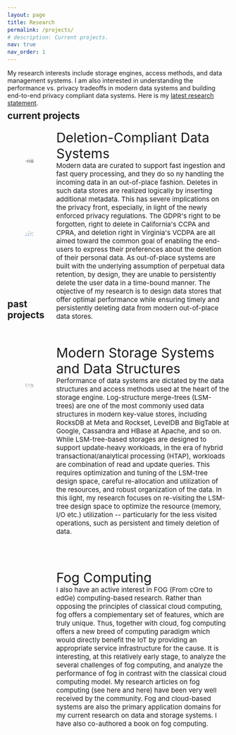 ```yaml
---
layout: page
title: Research
permalink: /projects/
# description: Current projects.
nav: true
nav_order: 1
---
```



My research interests include storage engines, access methods, and data management systems. I am also interested in understanding the performance vs. privacy tradeoffs in modern data systems and building end-to-end privacy compliant data systems. Here is my <a href="/assets/resources/research_statement.pdf" target="_blank">latest research statement</a>. <br><br><br>

<div class="projects">
  <!-- Display categorized projects -->
  <h2 class="category" style="margin-top: -40px;">current projects</h2>
  <div style="width: 20%; float:left; margin-top: 50px; margin-bottom: 90px;">
    <figure>
      <picture>
        <source class="responsive-img-srcset" media="(max-width: 480px)" srcset="/al-folio/assets/img/1-480.webp">
        <!-- Fallback to the original file -->
        <img src="/assets/img/px.png" class="img-fluid z-depth-1" width="auto" height="auto" title="example image" onerror="this.onerror=null; $('.responsive-img-srcset').remove();">
      </picture>
    </figure>
  </div>
  <div style="width: 78%; float:right; margin-top: 2px; margin-bottom: 75px;">
      <span style="font-size: 30px;">Deletion-Compliant Data Systems</span>
      <br> 
      <span style="font-size: 15px;">Modern data are curated to support fast ingestion and fast query processing, and they do so ny handling the incoming data in an out-of-place fashion. Deletes in such data stores are realized logically by inserting additional metadata. This has severe implications on the privacy front, especially, in light of the newly enforced privacy regulations. The GDPR's right to be forgotten, right to delete in California's CCPA and CPRA, and deletion right in Virginia's VCDPA are all aimed toward the common goal of enabling the end-users to express their preferences about the deletion of their personal data. As out-of-place systems are built with the underlying assumption of perpetual data retention, by design, they are unable to persistently delete the user data in a time-bound manner. The objective of my research is to design data stores that offer optimal performance while ensuring timely and persistently deleting data from modern out-of-place data stores. </span>
  </div>

  <div class="projects" style="width: 20%; float:left; margin-top: 30px; margin-bottom: 125px;">
    <figure>
      <picture>
        <source class="responsive-img-srcset" media="(max-width: 480px)" srcset="/al-folio/assets/img/1-480.webp">
        <!-- Fallback to the original file -->
        <img src="/assets/img/a.png" class="img-fluid z-depth-1" width="auto" height="auto" title="example image" onerror="this.onerror=null; $('.responsive-img-srcset').remove();">
      </picture>
    </figure>
  </div>
  <div style="width: 78%; float:right; margin-top: -20px; margin-bottom: 75px;">
      <span style="font-size: 30px;">Modern Storage Systems and Data Structures</span>
      <br> 
      <span style="font-size: 15px;">Performance of data systems are dictated by the data structures and access methods used at the heart of the storage engine. Log-structure merge-trees (LSM-trees) are one of the most commonly used data structures in modern key-value stores, including RocksDB at Meta and Rockset, LevelDB and BigTable at Google, Cassandra and HBase at Apache, and so on. While LSM-tree-based storages are designed to support update-heavy workloads, in the era of hybrid transactional/analytical processing (HTAP), workloads are combination of read and update queries. This requires optimization and tuning of the LSM-tree design space, careful re-allocation and utilization of the resources, and robust organization of the data. In this light, my research focuses on re-visiting the LSM-tree design space to optimize the resource (memory, I/O etc.) utilization -- particularly for the less visited operations, such as persistent and timely deletion of data. </span>
  </div>
</div>




<div class="projects">
  <!-- Display categorized projects -->
  <h2 class="category" style="margin-top: 0px; width: 100%;">past projects</h2>
  <div style="width: 20%; float:left; margin-top: 50px; margin-bottom: 75px;">
    <figure>
      <picture>
        <source class="responsive-img-srcset" media="(max-width: 480px)" srcset="/al-folio/assets/img/1-480.webp">
        <!-- Fallback to the original file -->
        <img src="/assets/img/b.png" class="img-fluid z-depth-1" width="auto" height="auto" title="example image" onerror="this.onerror=null; $('.responsive-img-srcset').remove();">
      </picture>
    </figure>
  </div>
  <div style="width: 78%; float:right; margin-top: 2px; margin-bottom: 75px;">
      <span style="font-size: 30px;">Fog Computing</span>
      <br> 
      <span style="font-size: 15px;">I also have an active interest in FOG (From cOre to edGe) computing-based research. Rather than opposing the principles of classical cloud computing, fog offers a complementary set of features, which are truly unique. Thus, together with cloud, fog computing offers a new breed of computing paradigm which would directly benefit the IoT by providing an appropriate service infrastructure for the cause. It is interesting, at this relatively early stage, to analyze the several challenges of fog computing, and analyze the performance of fog in contrast with the classical cloud computing model. My research articles on fog computing (see here and here) have been very well received by the community. Fog and cloud-based systems are also the primary application domains for my current research on data and storage systems. I have also co-authored a book on fog computing. </span>
  </div>
  <br><br>
</div>
